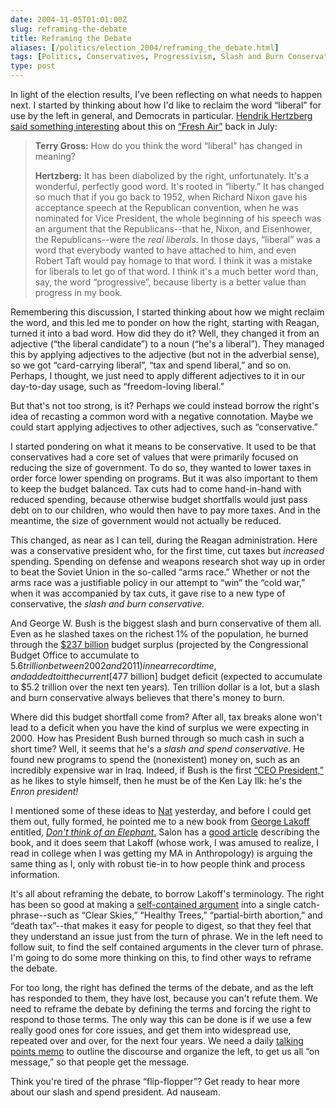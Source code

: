 ```yaml
--- 
date: 2004-11-05T01:01:00Z
slug: reframing-the-debate
title: Reframing the Debate
aliases: [/politics/election_2004/reframing_the_debate.html]
tags: [Politics, Conservatives, Progressivism, Slash and Burn Conservatism, Slash and Spend Conservatism, Tax and Spend, George W. Bush, Republican Party, Democrat, George Lakoff, Nat Torkington, Enron]
type: post
---
```


In light of the election results, I've been reflecting on what needs to happen
next. I started by thinking about how I'd like to reclaim the word “liberal” for
use by the left in general, and Democrats in particular. [Hendrik Hertzberg][]
[said something interesting] about this on [“Fresh Air”] back in July:

> **Terry Gross:** How do you think the word “liberal” has changed in meaning?
>
> **Hertzberg:** It has been diabolized by the right, unfortunately. It's a
> wonderful, perfectly good word. It's rooted in “liberty.” It has changed so
> much that if you go back to 1952, when Richard Nixon gave his acceptance
> speech at the Republican convention, when he was nominated for Vice President,
> the whole beginning of his speech was an argument that the Republicans--that
> he, Nixon, and Eisenhower, the Republicans--were the *real liberals*. In those
> days, “liberal” was a word that everybody wanted to have attached to him, and
> even Robert Taft would pay homage to that word. I think it was a mistake for
> liberals to let go of that word. I think it's a much better word than, say,
> the word “progressive”, because liberty is a better value than progress in my
> book.

Remembering this discussion, I started thinking about how we might reclaim the
word, and this led me to ponder on how the right, starting with Reagan, turned
it into a bad word. How did they do it? Well, they changed it from an adjective
(“the liberal candidate”) to a noun (“he's a liberal”). They managed this by
applying adjectives to the adjective (but not in the adverbial sense), so we got
“card-carrying liberal”, “tax and spend liberal,” and so on. Perhaps, I thought,
we just need to apply different adjectives to it in our day-to-day usage, such
as “freedom-loving liberal.”

But that's not too strong, is it? Perhaps we could instead borrow the right's
idea of recasting a common word with a negative connotation. Maybe we could
start applying adjectives to other adjectives, such as “conservative.”

I started pondering on what it means to be conservative. It used to be that
conservatives had a core set of values that were primarily focused on reducing
the size of government. To do so, they wanted to lower taxes in order force
lower spending on programs. But it was also important to them to keep the budget
balanced. Tax cuts had to come hand-in-hand with reduced spending, because
otherwise budget shortfalls would just pass debt on to our children, who would
then have to pay more taxes. And in the meantime, the size of government would
not actually be reduced.

This changed, as near as I can tell, during the Reagan administration. Here was
a conservative president who, for the first time, cut taxes but *increased*
spending. Spending on defense and weapons research shot way up in order to beat
the Soviet Union in the so-called “arms race.” Whether or not the arms race was
a justifiable policy in our attempt to “win” the “cold war,” when it was
accompanied by tax cuts, it gave rise to a new type of conservative, the *slash
and burn conservative.*

And George W. Bush is the biggest slash and burn conservative of them all. Even
as he slashed taxes on the richest 1% of the population, he burned through the
[$237 billion] budget surplus (projected by the Congressional Budget Office to
accumulate to $5.6 trillion between 2002 and 2011) in near record time, and
added to it the current [$477 billion] budget deficit (expected to accumulate to
$5.2 trillion over the next ten years). Ten trillion dollar is a lot, but a
slash and burn conservative always believes that there's money to burn.

Where did this budget shortfall come from? After all, tax breaks alone won't
lead to a deficit when you have the kind of surplus we were expecting in 2000.
How has President Bush burned through so much cash in such a short time? Well,
it seems that he's a *slash and spend conservative*. He found new programs to
spend the (nonexistent) money on, such as an incredibly expensive war in Iraq.
Indeed, if Bush is the first [“CEO President,”] as he likes to style himself,
then he must be of the Ken Lay Ilk: he's the *Enron president!*

I mentioned some of these ideas to [Nat] yesterday, and before I could get them
out, fully formed, he pointed me to a new book from [George Lakoff] entitled,
[*Don't think of an Elephant*.] Salon has a [good article] describing the book,
and it does seem that Lakoff (whose work, I was amused to realize, I read in
college when I was getting my MA in Anthropology) is arguing the same thing as
I, only with robust tie-in to how people think and process information.

It's all about reframing the debate, to borrow Lakoff's terminology. The right
has been so good at making a [self-contained argument] into a single
catch-phrase--such as “Clear Skies,” “Healthy Trees,” “partial-birth abortion,”
and “death tax”--that makes it easy for people to digest, so that they feel that
they understand an issue just from the turn of phrase. We in the left need to
follow suit, to find the self contained arguments in the clever turn of phrase.
I'm going to do some more thinking on this, to find other ways to reframe the
debate.

For too long, the right has defined the terms of the debate, and as the left has
responded to them, they have lost, because you can't refute them. We need to
reframe the debate by defining the terms and forcing the right to respond to
those terms. The only way this can be done is if we use a few really good ones
for core issues, and get them into widespread use, repeated over and over, for
the next four years. We need a daily [talking points memo] to outline the
discourse and organize the left, to get us all “on message,” so that people get
the message.

Think you're tired of the phrase “flip-flopper”? Get ready to hear more about
our slash and spend president. Ad nauseam.

  [Hendrik Hertzberg]: https://www.hendrikhertzberg.com
  [said something interesting]: https://www.npr.org/templates/story/story.php?storyId=3391001
    "Hendrik Hertzberg on “Fresh Air”, 2004-07-14"
  [“Fresh Air”]: https://freshair.npr.org/ "Fresh Air online"
  [$237 billion]: https://money.cnn.com/2001/10/29/economy/budget/
    "CNN Reports on the declining US budget surplus in 2001"
  [$477 billion]: https://web.archive.org/web/20041204035221/http://democrats.org/specialreports/2005budget/surplus.html
    "DNC Special Reports: Bush's 2005 Budget: A Deficit Disaster"
  [“CEO President,”]: https://washingtonmonthly.com/2004/05/03/our-ceo-president/
    "“Our CEO President”"
  [Nat]: https://nathan.torkington.com/articles/2004-vote.html
    "Understanding the 2004 Vote"
  [George Lakoff]: https://web.archive.org/web/20041204115646/http://www.georgelakoff.com/blog/ "George Lakoff Blog"
  [*Don't think of an Elephant*.]: https://www.amazon.com/exec/obidos/tg/detail/-/1931498717/justatheory-20
    "Buy “Don't think of an Elephant” on Amazon.com"
  [good article]: https://www.salon.com/2004/10/02/lakoff/ "“Winning the war of words”"
  [self-contained argument]: https://www.motherjones.com/politics/2004/10/how-talk-conservative-if-you-must/
    "“How to Talk Like a Conservative (If You Must)”"
  [talking points memo]: http://www.talkingpointsmemo.com/

